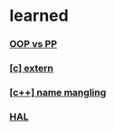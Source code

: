 # learned

### [OOP vs PP](OOPvsPP.md)

### [[c] extern]([c]extern.md)

### [[c++] name mangling]([c++]name_mangling.md)

### [HAL](HAL.md)
